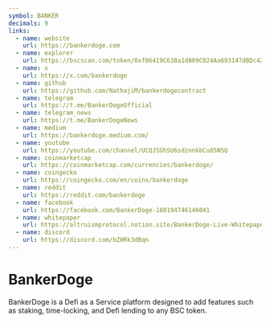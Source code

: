 ```yaml
---
symbol: BANKER
decimals: 9
links:
  - name: website
    url: https://bankerdoge.com
  - name: explorer
    url: https://bscscan.com/token/0xf06419C638a1d809C024Aa693147dBDc42B60145
  - name: x
    url: https://x.com/bankerdoge
  - name: github
    url: https://github.com/NathajiM/bankerdogecontract
  - name: telegram
    url: https://t.me/BankerDogeOfficial
  - name: telegram_news
    url: https://t.me/BankerDogeNews
  - name: medium
    url: https://bankerdoge.medium.com/
  - name: youtube
    url: https://youtube.com/channel/UCQJSGhSU6sdznnkbCuO5N5Q
  - name: coinmarketcap
    url: https://coinmarketcap.com/currencies/bankerdoge/
  - name: coingecko
    url: https://coingecko.com/en/coins/bankerdoge
  - name: reddit
    url: https://reddit.com/bankerdoge
  - name: facebook
    url: https://facebook.com/BankerDoge-160194746146041
  - name: whitepaper
    url: https://altruismprotocol.notion.site/BankerDoge-Live-Whitepaper-d8329e5c7f304b53bfbf8583ea2af7df
  - name: discord
    url: https://discord.com/bZHRk3dBqn
---
```


# BankerDoge

BankerDoge is a Defi as a Service platform designed to add features such as staking, time-locking, and Defi lending to any BSC token.

